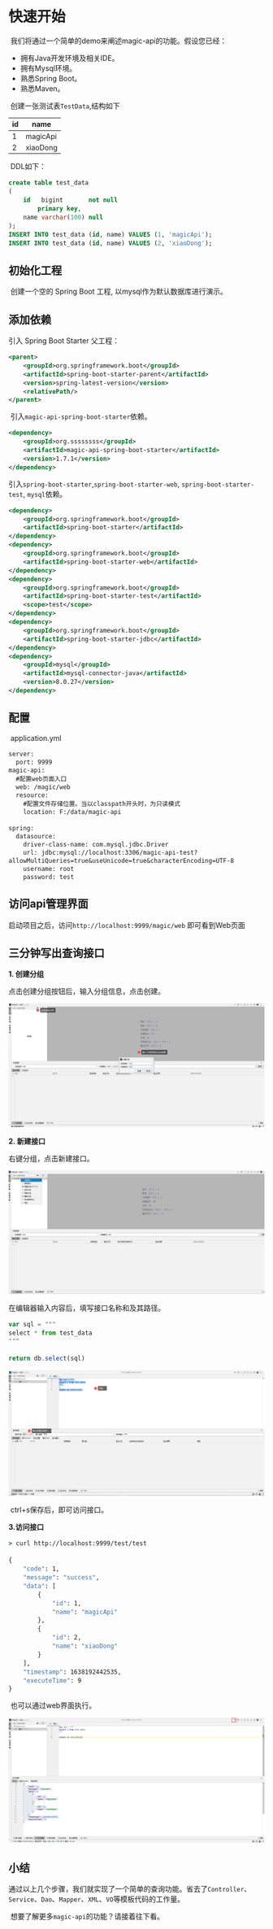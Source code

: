 # 快速开始

​	我们将通过一个简单的demo来阐述magic-api的功能。假设您已经：

* 拥有Java开发环境及相关IDE。
* 拥有Mysql环境。
* 熟悉Spring Boot。
* 熟悉Maven。



​	创建一张测试表`TestData`,结构如下

| id   | name     |
| ---- | -------- |
| 1    | magicApi |
| 2    | xiaoDong |

​	DDL如下：

```sql
create table test_data
(
    id   bigint       not null
        primary key,
    name varchar(100) null
);
INSERT INTO test_data (id, name) VALUES (1, 'magicApi');
INSERT INTO test_data (id, name) VALUES (2, 'xiaoDong');
```

## 初始化工程

​	创建一个空的 Spring Boot 工程, 以mysql作为默认数据库进行演示。

## 添加依赖

引入 Spring Boot Starter 父工程：

```xml
<parent>
    <groupId>org.springframework.boot</groupId>
    <artifactId>spring-boot-starter-parent</artifactId>
    <version>spring-latest-version</version>
    <relativePath/>
</parent>
```

​	引入`magic-api-spring-boot-starter`依赖。

```xml
<dependency>
    <groupId>org.ssssssss</groupId>
    <artifactId>magic-api-spring-boot-starter</artifactId>
    <version>1.7.1</version>
</dependency>
```

​	引入`spring-boot-starter`,`spring-boot-starter-web`, `spring-boot-starter-test`, `mysql`依赖。

```xml
<dependency>
    <groupId>org.springframework.boot</groupId>
    <artifactId>spring-boot-starter</artifactId>
</dependency>
<dependency>
    <groupId>org.springframework.boot</groupId>
    <artifactId>spring-boot-starter-web</artifactId>
</dependency>
<dependency>
    <groupId>org.springframework.boot</groupId>
    <artifactId>spring-boot-starter-test</artifactId>
    <scope>test</scope>
</dependency>
<dependency>
    <groupId>org.springframework.boot</groupId>
    <artifactId>spring-boot-starter-jdbc</artifactId>
</dependency>
<dependency>
    <groupId>mysql</groupId>
    <artifactId>mysql-connector-java</artifactId>
    <version>8.0.27</version>
</dependency>
```

## 配置

​	application.yml

```properties
server:
  port: 9999
magic-api:
  #配置web页面入口
  web: /magic/web
  resource:
  	#配置文件存储位置。当以classpath开头时，为只读模式
    location: F:/data/magic-api

spring:
  datasource:
    driver-class-name: com.mysql.jdbc.Driver
    url: jdbc:mysql://localhost:3306/magic-api-test?allowMultiQueries=true&useUnicode=true&characterEncoding=UTF-8
    username: root
    password: test
```
## 访问api管理界面

启动项目之后，访问`http://localhost:9999/magic/web` 即可看到Web页面

## 三分钟写出查询接口

**1. 创建分组**

  点击创建分组按钮后，输入分组信息，点击创建。

![](../.vuepress/public/images/quickstart-create-group.png)

**2. 新建接口**

  右键分组，点击新建接口。

![](../.vuepress/public/images/quickstart-create-interface1.png)

  在编辑器输入内容后，填写接口名称和及其路径。

```js
var sql = """
select * from test_data
"""

return db.select(sql)
```

![](../.vuepress/public/images/quickstart-create-interface2.png)

​	ctrl+s保存后，即可访问接口。

**3.访问接口**

```cmd
> curl http://localhost:9999/test/test

{
    "code": 1,
    "message": "success",
    "data": [
        {
            "id": 1,
            "name": "magicApi"
        },
        {
            "id": 2,
            "name": "xiaoDong"
        }
    ],
    "timestamp": 1638192442535,
    "executeTime": 9
}
```

​	也可以通过web界面执行。

![](../.vuepress/public/images/quickstart-test-api.png)

## 小结

​	通过以上几个步骤，我们就实现了一个简单的查询功能。省去了`Controller`、`Service`、`Dao`、`Mapper`、`XML`、`VO`等模板代码的工作量。

​	想要了解更多`magic-api`的功能？请接着往下看。


